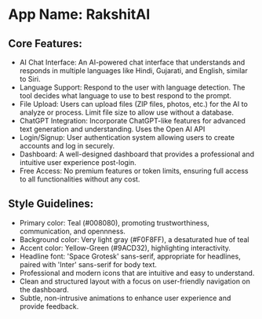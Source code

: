 # **App Name**: RakshitAI

## Core Features:

- AI Chat Interface: An AI-powered chat interface that understands and responds in multiple languages like Hindi, Gujarati, and English, similar to Siri.
- Language Support: Respond to the user with language detection. The tool decides what language to use to best respond to the prompt.
- File Upload: Users can upload files (ZIP files, photos, etc.) for the AI to analyze or process. Limit file size to allow use without a database.
- ChatGPT Integration: Incorporate ChatGPT-like features for advanced text generation and understanding. Uses the Open AI API
- Login/Signup: User authentication system allowing users to create accounts and log in securely.
- Dashboard: A well-designed dashboard that provides a professional and intuitive user experience post-login.
- Free Access: No premium features or token limits, ensuring full access to all functionalities without any cost.

## Style Guidelines:

- Primary color: Teal (#008080), promoting trustworthiness, communication, and opennness.
- Background color: Very light gray (#F0F8FF), a desaturated hue of teal
- Accent color: Yellow-Green (#9ACD32), highlighting interactivity.
- Headline font: 'Space Grotesk' sans-serif, appropriate for headlines, paired with 'Inter' sans-serif for body text.
- Professional and modern icons that are intuitive and easy to understand.
- Clean and structured layout with a focus on user-friendly navigation on the dashboard.
- Subtle, non-intrusive animations to enhance user experience and provide feedback.